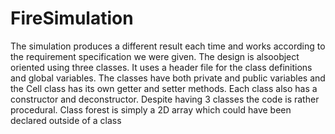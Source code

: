 # FireSimulation

The simulation produces a different result each time and works according to the requirement specification we were given. 
The design is alsoobject oriented using three classes. It uses a header file for the class definitions and global variables. 
The classes have both private and public variables and the Cell class has its own getter and setter methods. 
Each class also has a constructor and deconstructor.
Despite having 3 classes the code is rather procedural. Class forest is simply a 2D array which could have been declared 
outside of a class
